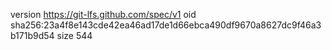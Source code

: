 version https://git-lfs.github.com/spec/v1
oid sha256:23a4f8e143cde42ea46ad17de1d66ebca490df9670a8627dc9f46a3b171b9d54
size 544
